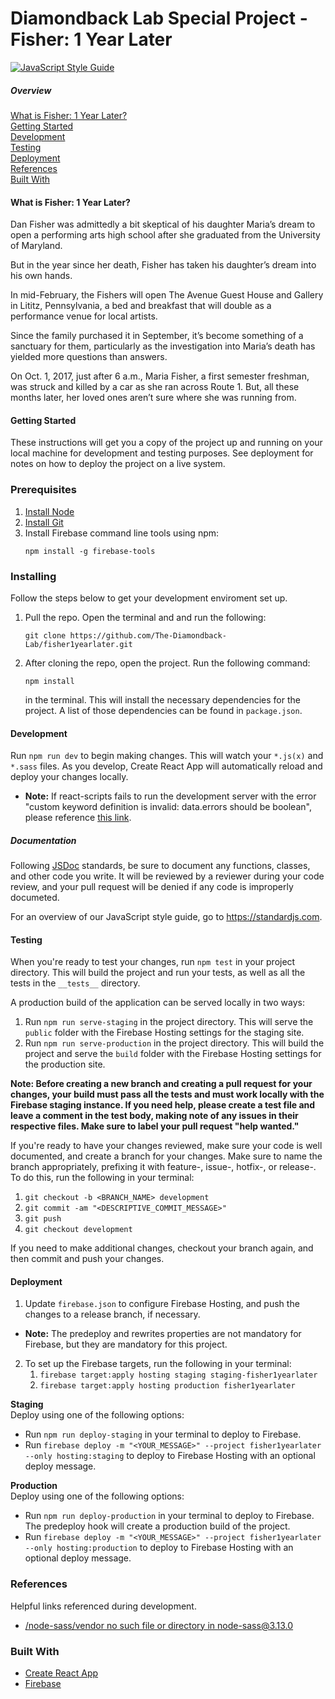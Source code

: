 # Diamondback Lab Special Project - Fisher: 1 Year Later

[![JavaScript Style Guide](https://img.shields.io/badge/code_style-standard-brightgreen.svg)](https://standardjs.com)


##### Overview
[What is Fisher: 1 Year Later?](#what-is-fisher-1-year-later)  
[Getting Started](#getting-started)  
[Development](#development)  
[Testing](#testing)  
[Deployment](#deployment)  
[References](#references)  
[Built With](#built-with)


#### What is Fisher: 1 Year Later?
Dan Fisher was admittedly a bit skeptical of his daughter Maria’s dream to open
a performing arts high school after she graduated from the University of
Maryland.  

But in the year since her death, Fisher has taken his daughter’s dream into his
own hands.  

In mid-February, the Fishers will open The Avenue Guest House and Gallery in
Lititz, Pennsylvania, a bed and breakfast that  will double as a performance
venue for local artists.  

Since the family purchased it in September, it’s become something of a sanctuary
for them, particularly as the investigation into Maria’s death has yielded more
questions than answers.  

On Oct. 1, 2017, just after 6 a.m., Maria Fisher, a first semester freshman, was
struck and killed by a car as she ran across Route 1. But, all these months
later, her loved ones aren’t sure where she was running from.   


#### Getting Started
These instructions will get you a copy of the project up and running on your
local machine for development and testing purposes. See deployment for notes on
how to deploy the project on a live system.

### Prerequisites
1. [Install Node](https://nodejs.org/en/download/)
2. [Install Git](https://git-scm.com/downloads)
3. Install Firebase command line tools using npm:
    ```
    npm install -g firebase-tools
    ```  

### Installing
Follow the steps below to get your development enviroment set up.

1.  Pull the repo. Open the terminal and and run the following:

    ```
    git clone https://github.com/The-Diamondback-Lab/fisher1yearlater.git
    ```

2.  After cloning the repo, open the project. Run the following command:

    ```
    npm install
    ```

      in the terminal. This will install the necessary dependencies for the
      project. A list of those dependencies can be found in `package.json`.


#### Development
Run `npm run dev` to begin making changes. This will watch your `*.js(x)` and
`*.sass` files. As you develop, Create React App will automatically reload and
deploy your changes locally.
- **Note:** If react-scripts fails to run the development server with the error
  "custom keyword definition is invalid: data.errors should be boolean", please
  reference [this link][1].


##### Documentation
Following [JSDoc](http://usejsdoc.org/) standards, be sure to document any functions, classes, and other
code you write. It will be reviewed by a reviewer during your code review, and
your pull request will be denied if any code is improperly documeted.

For an overview of our JavaScript style guide, go to https://standardjs.com.


#### Testing
When you're ready to test your changes, run `npm test` in your project
directory. This will build the project and run your tests, as well as all the tests in the `__tests__` directory.  

A production build of the application can be served locally in two ways:
1. Run `npm run serve-staging` in the project directory. This will serve the
   `public` folder with the Firebase Hosting settings for the staging site.
2. Run `npm run serve-production` in the project directory. This will build the
   project and serve the `build` folder with the Firebase Hosting settings for
   the production site.

**Note: Before creating a new branch and creating a pull request for your
changes, your build must pass all the tests and must work locally with the
Firebase staging instance. If you need help, please create a
test file and leave a comment in the test body, making note of any issues in
their respective files. Make sure to label your pull request "help wanted."**

If you're ready to have your changes reviewed, make sure your code is well
documented, and create a branch for your changes. Make sure to name the branch
appropriately, prefixing it with feature-, issue-, hotfix-, or release-. To
do this, run the following in your terminal:  
1. `git checkout -b <BRANCH_NAME> development`
2. `git commit -am "<DESCRIPTIVE_COMMIT_MESSAGE>"`
3. `git push`
4. `git checkout development`

If you need to make additional changes, checkout your branch again, and then
commit and push your changes.

#### Deployment
1. Update `firebase.json` to configure Firebase Hosting, and push the changes to a
release branch, if necessary. 
  - **Note:** The predeploy and rewrites properties are not mandatory for
   Firebase, but they are mandatory for this project. 
2. To set up the Firebase targets, run the following in your terminal:
    1. `firebase target:apply hosting staging staging-fisher1yearlater`
    2. `firebase target:apply hosting production fisher1yearlater`

**Staging**  
Deploy using one of the following options:
- Run `npm run deploy-staging` in your terminal to deploy to Firebase.
- Run `firebase deploy -m "<YOUR_MESSAGE>" --project fisher1yearlater --only hosting:staging` to deploy to
  Firebase Hosting with an optional deploy message.

**Production**  
Deploy using one of the following options:
- Run `npm run deploy-production` in your terminal to deploy to Firebase. The
  predeploy hook will create a production build of the project.
- Run `firebase deploy -m "<YOUR_MESSAGE>" --project fisher1yearlater --only hosting:production` to deploy
  to Firebase Hosting with an optional deploy message.


### References
Helpful links referenced during development.
- [/node-sass/vendor no such file or directory in node-sass@3.13.0][2]

### Built With
- [Create React App](https://github.com/facebook/create-react-app)
- [Firebase](https://firebase.google.com/docs/web/setup)

[1]: https://github.com/webpack/webpack/issues/8768#issuecomment-462090327
[2]: https://github.com/sass/node-sass/issues/1812#issuecomment-304219746